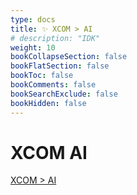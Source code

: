 ```yaml
---
type: docs
title: ✨ XCOM > AI
# description: "IDK"
weight: 10
bookCollapseSection: false
bookFlatSection: false
bookToc: false
bookComments: false
bookSearchExclude: false
bookHidden: false
---
```


# XCOM AI

[XCOM > AI](../../../xcom/ai/)

